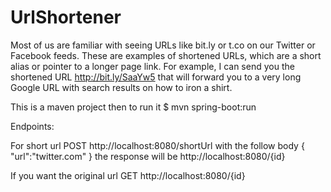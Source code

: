 # UrlShortener
Most of us are familiar with seeing URLs like bit.ly or t.co on our Twitter or Facebook feeds. These are examples of shortened URLs, which are a short alias or pointer to a longer page link. For example, I can send you the shortened URL http://bit.ly/SaaYw5 that will forward you to a very long Google URL with search results on how to iron a shirt.

This is a maven project then to run it 
$ mvn spring-boot:run


Endpoints:

For short url 
POST http://localhost:8080/shortUrl with the follow body 
{
  "url":"twitter.com"
}
the response will be http://localhost:8080/{id} 

If you want the original url 
GET http://localhost:8080/{id}
